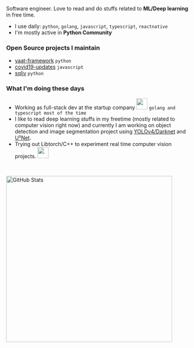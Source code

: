 Software engineer. Love to read and do stuffs related to **ML/Deep learning** in free time.

- I use daily: `python`, `golang`, `javascript`, `typescript`, `reactnative`
- I'm mostly active in **Python Community**

### Open Source projects I maintain

- [yaat-framework](https://github.com/yaat-project/yaat) `python`
- [covid19-updates](https://github.com/the-robot/covid19-updates) `javascript`
- [sqliv](https://github.com/the-robot/sqliv) `python`

### What I'm doing these days

- Working as full-stack dev at the startup company <img src="https://media.giphy.com/media/WUlplcMpOCEmTGBtBW/giphy.gif" width="30"> `golang and typescript most of the time`
- I like to read deep learning stuffs in my freetime (mostly related to computer vision right now) and currently I am working on object detection and image segmentation project using [YOLOv4/Darknet](https://pjreddie.com/darknet/yolo/) and [U²Net](https://arxiv.org/abs/2005.09007).
- Trying out Libtorch/C++ to experiment real time computer vision projects. <img src="https://media4.giphy.com/media/j2MdR1QwTi7iX6l3sd/giphy.gif" width="30">

<br/>
<p><img src="https://github-readme-stats.vercel.app/api?username=the-robot&amp;show_icons=true&theme=onedark" alt="GitHub Stats" width="450"></p>
